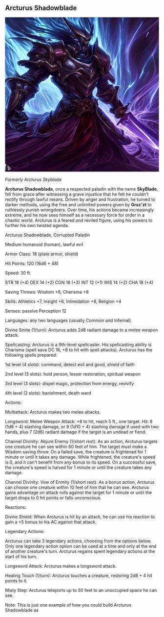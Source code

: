 ## Arcturus Shadowblade

![picture 1](/images/0dd47113b277d2f9266223eaf582f96f1395375e77a25a059a154a89f05a7e03.jpg)

*Formerly Arcturus Skyblade*

**Arcturus Shadowblade**, once a respected paladin with the name **SkyBlade**, fell from grace after witnessing a grave injustice that he felt he couldn't rectify through lawful means. Driven by anger and frustration, he turned to darker methods, using the free and unlimited powers given by **Graz'zt** to ruthlessly punish wrongdoers. Over time, his actions became increasingly extreme, and he now sees himself as a necessary force for order in a chaotic world. Arcturus is a feared and reviled figure, using his powers to further his own twisted agenda.

Arcturus Shadowblade, Corrupted Paladin

Medium humanoid (human), lawful evil

Armor Class: 18 (plate armor, shield)

Hit Points: 120 (16d8 + 48)

Speed: 30 ft.

STR 18 (+4) DEX 14 (+2) CON 16 (+3) INT 12 (+1) WIS 14 (+2) CHA 18 (+4)

Saving Throws: Wisdom +6, Charisma +8

Skills: Athletics +7, Insight +6, Intimidation +8, Religion +4

Senses: passive Perception 12

Languages: any two languages (usually Common and Infernal)

Divine Smite (1/turn): Arcturus adds 2d8 radiant damage to a melee weapon attack.

Spellcasting: Arcturus is a 9th-level spellcaster. His spellcasting ability is Charisma (spell save DC 16, +8 to hit with spell attacks). Arcturus has the following spells prepared:

1st level (4 slots): command, detect evil and good, shield of faith

2nd level (3 slots): hold person, lesser restoration, spiritual weapon

3rd level (3 slots): dispel magic, protection from energy, revivify

4th level (2 slots): banishment, death ward

Actions:

Multiattack: Arcturus makes two melee attacks.

Longsword: Melee Weapon Attack: +8 to hit, reach 5 ft., one target. Hit: 8 (1d8 + 4) slashing damage, or 9 (1d10 + 4) slashing damage if used with two hands, plus 7 (2d6) radiant damage if the target is an undead or fiend.

Channel Divinity: Abjure Enemy (1/short rest): As an action, Arcturus targets one creature he can see within 60 feet of him. The target must make a Wisdom saving throw. On a failed save, the creature is frightened for 1 minute or until it takes any damage. While frightened, the creature's speed is 0, and it can't benefit from any bonus to its speed. On a successful save, the creature's speed is halved for 1 minute or until the creature takes any damage.

Channel Divinity: Vow of Enmity (1/short rest): As a bonus action, Arcturus can choose one creature within 10 feet of him that he can see. Arcturus gains advantage on attack rolls against the target for 1 minute or until the target drops to 0 hit points or falls unconscious.

Reactions:

Divine Shield: When Arcturus is hit by an attack, he can use his reaction to gain a +5 bonus to his AC against that attack.

Legendary Actions:

Arcturus can take 3 legendary actions, choosing from the options below. Only one legendary action option can be used at a time and only at the end of another creature's turn. Arcturus regains spent legendary actions at the start of his turn.

Longsword Attack: Arcturus makes a longsword attack.

Healing Touch (1/turn): Arcturus touches a creature, restoring 2d8 + 4 hit points to it.

Misty Step: Arcturus teleports up to 30 feet to an unoccupied space he can see.

Note: This is just one example of how you could build Arcturus Shadowblade as
